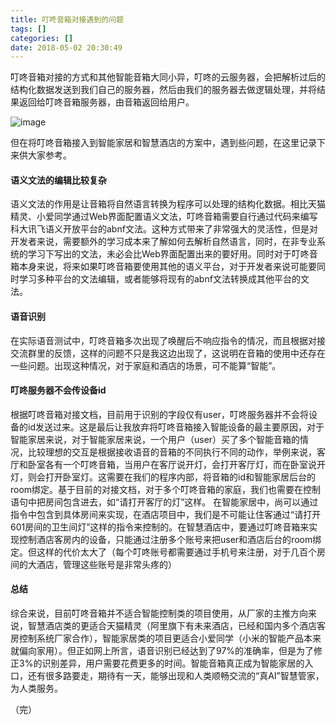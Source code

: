 ```yaml
---
title: 叮咚音箱对接遇到的问题
tags: []
categories: []
date: 2018-05-02 20:30:49
---
```



叮咚音箱对接的方式和其他智能音箱大同小异，叮咚的云服务器，会把解析过后的结构化数据发送到我们自己的服务器，然后由我们的服务器去做逻辑处理，并将结果返回给叮咚音箱服务器，由音箱返回给用户。

![image](http://open.linglongtech.com/openweb/static/images/docs/image001.png)

但在将叮咚音箱接入到智能家居和智慧酒店的方案中，遇到些问题，在这里记录下来供大家参考。

#### 语义文法的编辑比较复杂
语义文法的作用是让音箱将自然语言转换为程序可以处理的结构化数据。相比天猫精灵、小爱同学通过Web界面配置语义文法，叮咚音箱需要自行通过代码来编写科大讯飞语义开放平台的abnf文法。这种方式带来了非常强大的灵活性，但是对开发者来说，需要额外的学习成本来了解如何去解析自然语言，同时，在非专业系统的学习下写出的文法，未必会比Web界面配置出来的要好用。同时对于叮咚音箱本身来说，将来如果叮咚音箱要使用其他的语义平台，对于开发者来说可能要同时学习多种平台的文法编辑，或者能够将现有的abnf文法转换成其他平台的文法。

#### 语音识别
在实际语音测试中，叮咚音箱多次出现了唤醒后不响应指令的情况，而且根据对接交流群里的反馈，这样的问题不只是我这边出现了，这说明在音箱的使用中还存在一些问题。出现这种情况，对于家庭和酒店的场景，可不能算“智能”。

#### 叮咚服务器不会传设备id
根据叮咚音箱对接文档，目前用于识别的字段仅有user，叮咚服务器并不会将设备的id发送过来。这是最后让我放弃将叮咚音箱接入智能设备的最主要原因，对于智能家居来说，对于智能家居来说，一个用户（user）买了多个智能音箱的情况，比较理想的交互是根据接收语音的音箱的不同执行不同的动作，举例来说，客厅和卧室各有一个叮咚音箱，当用户在客厅说开灯，会打开客厅灯，而在卧室说开灯，则会打开卧室灯。这需要在我们的程序内部，将音箱的id和智能家居后台的room绑定。基于目前的对接文档，对于多个叮咚音箱的家庭，我们也需要在控制语句中把房间包含进去，如“请打开客厅的灯”这样。
在智能家居中，尚可以通过指令中包含到具体房间来实现，在酒店项目中，我们是不可能让住客通过“请打开601房间的卫生间灯”这样的指令来控制的。在智慧酒店中，要通过叮咚音箱来实现控制酒店客房内的设备，只能通过注册多个账号来把user和酒店后台的room绑定。但这样的代价太大了（每个叮咚账号都需要通过手机号来注册，对于几百个房间的大酒店，管理这些账号是非常头疼的）


#### 总结
综合来说，目前叮咚音箱并不适合智能控制类的项目使用，从厂家的主推方向来说，智慧酒店类的更适合天猫精灵（阿里旗下有未来酒店，已经和国内多个酒店客房控制系统厂家合作），智能家居类的项目更适合小爱同学（小米的智能产品本来就偏向家用）。但正如网上所言，语音识别已经达到了97%的准确率，但是为了修正3%的识别差异，用户需要花费更多的时间。智能音箱真正成为智能家居的入口，还有很多路要走，期待有一天，能够出现和人类顺畅交流的“真AI”智慧管家，为人类服务。



（完）